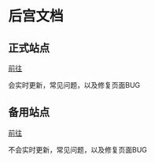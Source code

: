 # 后宫文档
## 正式站点
[前往](https://docs.dbhg.top)

会实时更新，常见问题，以及修复页面BUG

##  备用站点
[前往](https://doc.dbhg.top)

不会实时更新，常见问题，以及修复页面BUG
